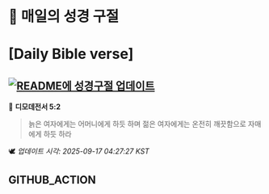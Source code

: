 # 🙏 매일의 성경 구절
# [Daily Bible verse]
## [![README에 성경구절 업데이트](https://github.com/DONGSUKA/first_test/actions/workflows/update-readme-bible.yml/badge.svg)](https://github.com/DONGSUKA/first_test/actions/workflows/update-readme-bible.yml)
<!-- START_BIBLE_VERSE -->
📖 **디모데전서 5:2**
> 늙은 여자에게는 어머니에게 하듯 하며 젊은 여자에게는 온전히 깨끗함으로 자매에게 하듯 하라

🕊️ _업데이트 시각: 2025-09-17 04:27:27 KST_
  <!-- END_BIBLE_VERSE -->
## GITHUB_ACTION
